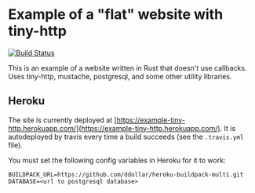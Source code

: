 # Example of a "flat" website with tiny-http

[![Build Status](https://travis-ci.org/tomaka/example-tiny-http.svg?branch=master)](https://travis-ci.org/tomaka/example-tiny-http)

This is an example of a website written in Rust that doesn't use callbacks.
Uses tiny-http, mustache, postgresql, and some other utility libraries.

## Heroku

The site is currently deployed at [https://example-tiny-http.herokuapp.com/](https://example-tiny-http.herokuapp.com/).
It is autodeployed by travis every time a build succeeds (see the `.travis.yml` file).

You must set the following config variables in Heroku for it to work:

```
BUILDPACK_URL=https://github.com/ddollar/heroku-buildpack-multi.git
DATABASE=<url to postgresql database>
```
